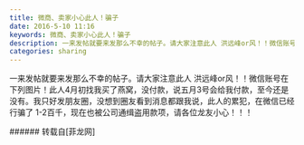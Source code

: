 ```yaml
---
title: 微商、卖家小心此人！骗子
date: 2016-5-10 11:16
keywords: 微商、卖家小心此人！骗子
description: 一来发帖就要来发那么不幸的帖子。请大家注意此人 洪远峰or风！！微信账号在下列图片！此人4月初找我买了燕窝，没付款，说五月3号会给我付款，至今还是没有。我只好发朋友圈，没想到圈友看到消息都跟我说，此人的累犯，在微信已经行骗了 1-2百千，现在也被公司通缉盗用款项，请各位龙友小心！！！
categories: sharing
---
```

<td class="t_f" id="postmessage_328961">

一来发帖就要来发那么不幸的帖子<img alt="" border="0" class="zoom" data-cf-modified-7c235e27f4b72494a65c6e0c-="" file="http://www.flw.ph//mobcent//app/data/phiz/default/08.png" id="aimg_e5l8u" lazyloadthumb="1" onclick="" onmouseover="" src="http://www.flw.ph//mobcent//app/data/phiz/default/08.png"/>。请大家注意此人 洪远峰or风！！微信账号在下列图片！此人4月初找我买了燕窝，没付款，说五月3号会给我付款，至今还是没有。我只好发朋友圈，没想到圈友看到消息都跟我说，此人的累犯，在微信已经行骗了 1-2百千，现在也被公司通缉盗用款项，请各位龙友小心！！！<br/>
<img alt="" border="0" class="zoom" data-cf-modified-7c235e27f4b72494a65c6e0c-="" file="http://www.flw.ph/data/appbyme/upload/image/201605/10/T4SVZqTZm8xD.jpg" id="aimg_Tmlpt" lazyloadthumb="1" onclick="" onmouseover="" src="http://www.flw.ph/data/appbyme/upload/image/201605/10/T4SVZqTZm8xD.jpg"/><br/>
<img alt="" border="0" class="zoom" data-cf-modified-7c235e27f4b72494a65c6e0c-="" file="http://www.flw.ph/data/appbyme/upload/image/201605/10/ykaHftWnmPmV.jpg" id="aimg_Jqo3w" lazyloadthumb="1" onclick="" onmouseover="" src="http://www.flw.ph/data/appbyme/upload/image/201605/10/ykaHftWnmPmV.jpg"/><br/>
<img alt="" border="0" class="zoom" data-cf-modified-7c235e27f4b72494a65c6e0c-="" file="http://www.flw.ph/data/appbyme/upload/image/201605/10/g1ehg4bLr9Sg.jpg" id="aimg_wX85H" lazyloadthumb="1" onclick="" onmouseover="" src="http://www.flw.ph/data/appbyme/upload/image/201605/10/g1ehg4bLr9Sg.jpg"/><br/>
<img alt="" border="0" class="zoom" data-cf-modified-7c235e27f4b72494a65c6e0c-="" file="http://www.flw.ph/data/appbyme/upload/image/201605/10/bxiE1r2fYP5E.jpg" id="aimg_uIf45" lazyloadthumb="1" onclick="" onmouseover="" src="http://www.flw.ph/data/appbyme/upload/image/201605/10/bxiE1r2fYP5E.jpg"/><br/>
<img alt="" border="0" class="zoom" data-cf-modified-7c235e27f4b72494a65c6e0c-="" file="http://www.flw.ph/data/appbyme/upload/image/201605/10/un5lPPaFKyOp.jpg" id="aimg_Q7L61" lazyloadthumb="1" onclick="" onmouseover="" src="http://www.flw.ph/data/appbyme/upload/image/201605/10/un5lPPaFKyOp.jpg"/><br/>
<img alt="" border="0" class="zoom" data-cf-modified-7c235e27f4b72494a65c6e0c-="" file="http://www.flw.ph/data/appbyme/upload/image/201605/10/211T481zijF4.jpg" id="aimg_suL6z" lazyloadthumb="1" onclick="" onmouseover="" src="http://www.flw.ph/data/appbyme/upload/image/201605/10/211T481zijF4.jpg"/><br/>
<img alt="" border="0" class="zoom" data-cf-modified-7c235e27f4b72494a65c6e0c-="" file="http://www.flw.ph/data/appbyme/upload/image/201605/10/q0PdEAaoPRds.jpg" id="aimg_ld1I2" lazyloadthumb="1" onclick="" onmouseover="" src="http://www.flw.ph/data/appbyme/upload/image/201605/10/q0PdEAaoPRds.jpg"/><br/>
<img alt="" border="0" class="zoom" data-cf-modified-7c235e27f4b72494a65c6e0c-="" file="http://www.flw.ph/data/appbyme/upload/image/201605/10/TvWYWJFX1y0n.jpg" id="aimg_e6kjm" lazyloadthumb="1" onclick="" onmouseover="" src="http://www.flw.ph/data/appbyme/upload/image/201605/10/TvWYWJFX1y0n.jpg"/><br/>
<img alt="" border="0" class="zoom" data-cf-modified-7c235e27f4b72494a65c6e0c-="" file="http://www.flw.ph/data/appbyme/upload/image/201605/10/oYDawxp9VUI6.jpg" id="aimg_lNnjA" lazyloadthumb="1" onclick="" onmouseover="" src="http://www.flw.ph/data/appbyme/upload/image/201605/10/oYDawxp9VUI6.jpg"/><br/>
<img alt="" border="0" class="zoom" data-cf-modified-7c235e27f4b72494a65c6e0c-="" file="http://www.flw.ph/data/appbyme/upload/image/201605/10/2i88y7ZSGaEx.jpg" id="aimg_x1zQg" lazyloadthumb="1" onclick="" onmouseover="" src="http://www.flw.ph/data/appbyme/upload/image/201605/10/2i88y7ZSGaEx.jpg"/><br/>
</td>
###### 转载自[菲龙网]